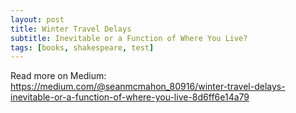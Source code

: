 ```yaml
---
layout: post
title: Winter Travel Delays
subtitle: Inevitable or a Function of Where You Live?
tags: [books, shakespeare, test]
---
```


Read more on Medium: https://medium.com/@seanmcmahon_80916/winter-travel-delays-inevitable-or-a-function-of-where-you-live-8d6ff6e14a79

